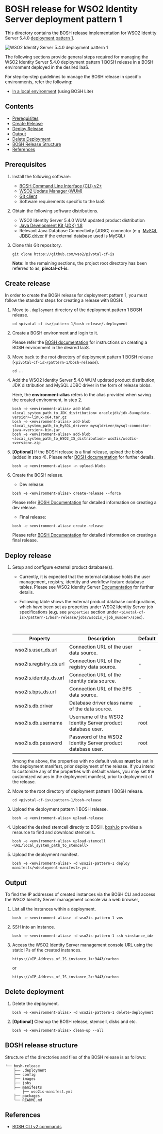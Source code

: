 # BOSH release for WSO2 Identity Server deployment pattern 1

This directory contains the BOSH release implementation for WSO2 Identity Server 5.4.0
[deployment pattern 1](https://docs.wso2.com/display/IS540/Deployment+Patterns#DeploymentPatterns-Pattern1-HAclustereddeploymentofWSO2IdentityServer).

![WSO2 Identity Server 5.4.0 deployment pattern 1](images/pattern-1.png)

The following sections provide general steps required for managing the WSO2 Identity Server 5.4.0 deployment pattern 1
BOSH release in a BOSH environment deployed in the desired IaaS.

For step-by-step guidelines to manage the BOSH release in specific environments, refer the following:
   - [In a local environment](bosh-lite.md) (using BOSH Lite)

## Contents

* [Prerequisites](#prerequisites)
* [Create Release](#create-release)
* [Deploy Release](#deploy-release)
* [Output](#output)
* [Delete Deployment](#delete-deployment)
* [BOSH Release Structure](#bosh-release-structure)
* [References](#references)

## Prerequisites

1. Install the following software:

    - [BOSH Command Line Interface (CLI) v2+](https://bosh.io/docs/cli-v2.html)
    - [WSO2 Update Manager (WUM)](http://wso2.com/wum)
    - [Git client](https://git-scm.com/book/en/v2/Getting-Started-Installing-Git)
    - Software requirements specific to the IaaS
    
2. Obtain the following software distributions.

    - WSO2 Identity Server 5.4.0 WUM updated product distribution
    - [Java Development Kit (JDK) 1.8](http://www.oracle.com/technetwork/java/javase/downloads/jdk8-downloads-2133151.html)
    - Relevant Java Database Connectivity (JDBC) connector (e.g. [MySQL JDBC driver](https://dev.mysql.com/downloads/connector/j/5.1.html)
    if the external database used is MySQL)
    
3. Clone this Git repository.

    ```
    git clone https://github.com/wso2/pivotal-cf-is
    ```
    
   **Note**: In the remaining sections, the project root directory has been referred to as, **pivotal-cf-is**.

## Create release

In order to create the BOSH release for deployment pattern 1, you must follow the standard steps for creating a release with BOSH.
 
1. Move to `.deployment` directory of the deployment pattern 1 BOSH release.

    ```
    cd <pivotal-cf-is>/pattern-1/bosh-release/.deployment
    ```   
    
2. Create a BOSH environment and login to it.

    Please refer the [BOSH documentation](http://bosh.io/docs/init.html) for instructions on creating a BOSH environment in the desired IaaS.

3. Move back to the root directory of deployment pattern 1 BOSH release (`<pivotal-cf-is>/pattern-1/bosh-release`).

    ```
    cd ..
    ```

4. Add the WSO2 Identity Server 5.4.0 WUM updated product distribution, JDK distribution and MySQL JDBC driver in the form of release blobs.

    Here, the **environment-alias** refers to the alias provided when saving the created environment, in step 2.

    ```
    bosh -e <environment-alias> add-blob <local_system_path_to_JDK_distribution> oraclejdk/jdk-8u<update-version>-linux-x64.tar.gz
    bosh -e <environment-alias> add-blob <local_system_path_to_MySQL_driver> mysqldriver/mysql-connector-java-<version>-bin.jar
    bosh -e <environment-alias> add-blob <local_system_path_to_WSO2_IS_distribution> wso2is/wso2is-<version>.zip
    ```

5. **[Optional]** If the BOSH release is a final release, upload the blobs (added in step 4). Please refer
[BOSH documentation](https://bosh.io/docs/create-release.html#upload-blobs) for further details.

    ```
    bosh -e <environment-alias> -n upload-blobs
    ```

6. Create the BOSH release.

   - Dev release:
   ```
   bosh -e <environment-alias> create-release --force
   ```
   Please refer [BOSH Documentation](https://bosh.io/docs/create-release.html#dev-release) for detailed information on creating a dev release.
   
   - Final release:
   ```
   bosh -e <environment-alias> create-release
   ```
   Please refer [BOSH Documentation](https://bosh.io/docs/create-release.html#final-release) for detailed information on creating a final release.

## Deploy release

1. Setup and configure external product database(s).

    - Currently, it is expected that the external database holds the user management, registry, identity and workflow feature database tables.
    Please see WSO2 Identity Server [Documentation](https://docs.wso2.com/display/IS540/Setting+Up+Separate+Databases+for+Clustering)
    for further details.

    - Following table shows the external product database configurations, which have been set as properties under WSO2 Identity Server job specifications
    (**e.g.** see `properties` section under `<pivotal-cf-is>/pattern-1/bosh-release/jobs/wso2is_<job_number>/spec`).
    
   <br>
   
   Property | Description | Default
   -------- | ----------- | -------
   wso2is.user_ds.url | Connection URL of the user data source. | -
   wso2is.registry_ds.url | Connection URL of the registry data source. | -
   wso2is.identity_ds.url | Connection URL of the identity data source. | -
   wso2is.bps_ds.url | Connection URL of the BPS data source. | -
   wso2is.db.driver | Database driver class name of the data source. | -
   wso2is.db.username | Username of the WSO2 Identity Server product database user. | root
   wso2is.db.password | Password of the WSO2 Identity Server product database user. | root
   
   Among the above, the properties with no default values **must** be set in the deployment manifest,
   prior deployment of the release.
   If you intend to customize any of the properties with default values, you may set the customized values
   in the deployment manifest, prior to deployment of the release.
   
2. Move to the root directory of deployment pattern 1 BOSH release.

    ```
    cd <pivotal-cf-is>/pattern-1/bosh-release
    ```
    
3. Upload the deployment pattern 1 BOSH release.

    ```
    bosh -e <environment-alias> upload-release
    ```

4. Upload the desired stemcell directly to BOSH. [bosh.io](http://bosh.io/stemcells) provides a resource to find and download stemcells.

    ```
    bosh -e <environment-alias> upload-stemcell <URL/local_system_path_to_stemcell>
    ```
    
5. Upload the deployment manifest.

    ```
    bosh -e <environment-alias> -d wso2is-pattern-1 deploy manifests/<deployment-manifest>.yml
    ```
    
## Output

To find the IP addresses of created instances via the BOSH CLI and access the WSO2 Identity Server management console via a web browser,

1. List all the instances within a deployment.

    ```
    bosh -e <environment-alias> -d wso2is-pattern-1 vms
    ```

2. SSH into an instance.

    ```
    bosh -e <environment-alias> -d wso2is-pattern-1 ssh <instance_id>
    ```
    
3. Access the WSO2 Identity Server management console URL using the static IPs of the created instances.

    ```
    https://<IP_Address_of_IS_instance_1>:9443/carbon
    ```
    or
    ```
    https://<IP_Address_of_IS_instance_2>:9443/carbon
    ```

## Delete deployment

1. Delete the deployment.

    ```
    bosh -e <environment-alias> -d wso2is-pattern-1 delete-deployment
    ```

2. **[Optional]** Cleanup the BOSH release, stemcell, disks and etc.

    ```
    bosh -e <environment-alias> clean-up --all
    ```

## BOSH release structure

Structure of the directories and files of the BOSH release is as follows:

```
└── bosh-release
    ├── .deployment
    ├── config
    ├── images
    ├── jobs
    ├── manifests
        ├── wso2is-manifest.yml
    ├── packages
    └── README.md
```

## References

* [BOSH CLI v2 commands](https://bosh.io/docs/cli-v2.html)
